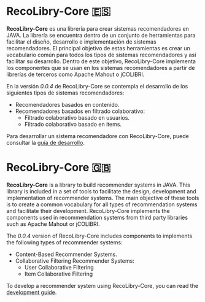 # RecoLibry-Core :es:

**RecoLibry-Core** es una librería para crear sistemas recomendadores en JAVA. La librería se encuentra dentro de un conjunto de herramientas para facilitar el diseño, desarrollo e implementación de sistemas recomendadores. El principal objetivo de estas herramientas es crear un vocabulario común para todos los tipos de sistemas recomendadores y así facilitar su desarrollo. Dentro de este objetivo, RecoLibry-Core implementa los componentes que se usan en los sistemas recomendadores a partir de librerías de terceros como Apache Mahout o jCOLIBRI.

En la versión *0.0.4* de RecoLibry-Core se contempla el desarrollo de los siguientes tipos de sistemas recomendadores:

- Recomendadores basados en contenido.
- Recomendadores basados en filtrado colaborativo:
  - Filtrado colaborativo basado en usuarios.
  - Filtrado colaborativo basado en ítems.

Para desarrollar un sistema recomendadore con RecoLibry-Core, puede consultar la [guía de desarrollo](https://github.com/UCM-GAIA/RecoLibry-Core/wiki).

# RecoLibry-Core :gb:

**RecoLibry-Core** is a library to build recommender systems in JAVA. This library is included in a set of tools to facilitate the design, development and implementation of recommender systems. The main objective of these tools is to create a common vocabulary for all types of recommendation systems and facilitate their development. RecoLibry-Core implements the components used in recommendation systems from third party libraries such as Apache Mahout or jCOLIBRI.

The *0.0.4* version of RecoLibry-Core includes components to implements the following types of recommender systems:
- Content-Based Recommender Systems.
- Collaborative Filtering Recommender Systems:
  - User Collaborative Filtering
  - Item Collaborative Filtering
  
To develop a recommender system using RecoLibry-Core, you can read the [development guide](https://github.com/UCM-GAIA/RecoLibry-Core/wiki/Home-English).
